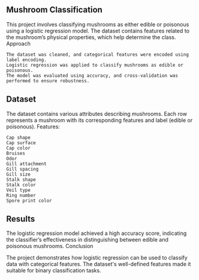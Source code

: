 ## Mushroom Classification

This project involves classifying mushrooms as either edible or poisonous using a logistic regression model. The dataset contains features related to the mushroom’s physical properties, which help determine the class.
Approach

    The dataset was cleaned, and categorical features were encoded using label encoding.
    Logistic regression was applied to classify mushrooms as edible or poisonous.
    The model was evaluated using accuracy, and cross-validation was performed to ensure robustness.

## Dataset

The dataset contains various attributes describing mushrooms. Each row represents a mushroom with its corresponding features and label (edible or poisonous).
Features:

    Cap shape
    Cap surface
    Cap color
    Bruises
    Odor
    Gill attachment
    Gill spacing
    Gill size
    Stalk shape
    Stalk color
    Veil type
    Ring number
    Spore print color

## Results

The logistic regression model achieved a high accuracy score, indicating the classifier’s effectiveness in distinguishing between edible and poisonous mushrooms.
Conclusion

The project demonstrates how logistic regression can be used to classify data with categorical features. The dataset's well-defined features made it suitable for binary classification tasks.
